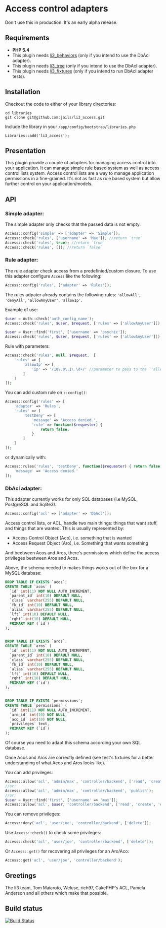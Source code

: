 # Access control adapters

Don't use this in production. It's an early alpha release.

## Requirements

- **PHP 5.4**
- This plugin needs [li3_behaviors](https://github.com/jails/li3_behaviors) (only if you intend to use the DbAcl adapter).
- This plugin needs [li3_tree](https://github.com/jails/li3_tree) (only if you intend to use the DbAcl adapter).
- This plugin needs [li3_fixtures](https://github.com/UnionOfRAD/li3_fixtures) (only if you intend to run DbAcl adapter tests).

## Installation

Checkout the code to either of your library directories:

```
cd libraries
git clone git@github.com:jails/li3_access.git
```

Include the library in your `/app/config/bootstrap/libraries.php`

```
Libraries::add('li3_access');
```

## Presentation

This plugin provide a couple of adapters for managing access control into your application. It can manage simple rule based system as well as access control lists system. Access control lists are a way to manage application permissions in a fine-grained. It's not as fast as rule based system but allow further control on your application/models.

## API

### Simple adapter:

The simple adapter only checks that the passed data is not empty.

```php
Access::config('simple' => ['adapter' => 'Simple']);
Access::check('rules', ['username' => 'Max']); //return `true`
Access::check('rules', true); //return `true`
Access::check('rules', []); //return `false`
```

### Rule adapter:

The rule adapter check access from a predefinied/custom closure. To use this adapter configure `Access` like the following:

```php
Access::config('rules', ['adapter' => 'Rules']);
```

The rules adpater already contains the following rules: `'allowAll'`, `'denyAll'`, `'allowAnyUser'`, `'allowIp'`.

Example of use:

```php
$user = Auth::check('auth_config_name');
Access::check('rules', $user, $request, ['rules' => ['allowAnyUser']]);

$user = User::find('first', ['username' => 'psychic']);
Access::check('rules', $user, $request, ['rules' => ['allowAnyUser']]);
```

Rule with parameters:

```php
Access::check('rules', null, $request,  [
	'rules' => [
		'allowIp' => [
			'ip' => '/10\.0\.1\.\d+/' //parameter to pass to the `'allowIp'` closure.
		]
	]
]);
```

You can add custom rule on `::config()`:

```php
Access::config('rules' => [
	'adapter' => 'Rules',
	'rules' => [
		'testDeny' => [
			'message' => 'Access denied.',
			'rule' => function($requester) {
				return false;
			}
		]
	]
]);
```

or dynamically with:

```php
Access::rules('rules', 'testDeny', function($requester) { return false; }, [
	'message' => 'Access denied.'
]);
```

### DbAcl adapter:

This adapter currently works for only SQL databases (i.e MySQL, PostgreSQL and Sqlite3).

```php
Access::config('acl' => ['adapter' => 'DbAcl']);
```

Access control lists, or ACL, handle two main things: things that want stuff, and things that are wanted. This is usually represented by:

- Access Control Object (Aco), i.e. something that is wanted
- Access Request Object (Aro), i.e. Something that wants something

And beetween Acos and Aros, there's permissions which define the access privileges beetween Aros and Acos.

Above, the schema needed to makes things works out of the box for a MySQL database:

```sql
DROP TABLE IF EXISTS `acos`;
CREATE TABLE `acos` (
  `id` int(11) NOT NULL AUTO_INCREMENT,
  `parent_id` int(10) DEFAULT NULL,
  `class` varchar(255) DEFAULT NULL,
  `fk_id` int(10) DEFAULT NULL,
  `alias` varchar(255) DEFAULT NULL,
  `lft` int(10) DEFAULT NULL,
  `rght` int(10) DEFAULT NULL,
  PRIMARY KEY (`id`)
);


DROP TABLE IF EXISTS `aros`;
CREATE TABLE `aros` (
  `id` int(11) NOT NULL AUTO_INCREMENT,
  `parent_id` int(10) DEFAULT NULL,
  `class` varchar(255) DEFAULT NULL,
  `fk_id` int(10) DEFAULT NULL,
  `alias` varchar(255) DEFAULT NULL,
  `lft` int(10) DEFAULT NULL,
  `rght` int(10) DEFAULT NULL,
  PRIMARY KEY (`id`)
);


DROP TABLE IF EXISTS `permissions`;
CREATE TABLE `permissions` (
  `id` int(11) NOT NULL AUTO_INCREMENT,
  `aro_id` int(10) NOT NULL,
  `aco_id` int(10) NOT NULL,
  `privileges` text,
  PRIMARY KEY (`id`)
);

```

Of course you need to adapt this schema according your own SQL database.

Once Acos and Aros are correctly defined (see test's fixtures for a better understanding of what Acos and Aros looks like).

You can add privileges:

```php
Access::allow('acl', 'admin/max', 'controller/backend', ['read', 'create', 'update', 'delete']);
//or:
Access::allow('acl', 'admin/max', 'controller/backend', 'publish');
//or:
$user = User::find('first', ['username' => 'max']);
Access::allow('acl', $user, 'controller/backend', ['read', 'create', 'update', 'publish']);
```

You can remove privileges:

```php
Access::deny('acl', 'user/joe', 'controller/backend', ['delete']);
```

Use `Access::check()` to check some privileges:

```php
Access::check('acl', 'user/joe', 'controller/backend', ['delete']);
```

Or `Access::get()` for recovering all privileges for an Aro/Aco:

```php
Access::get('acl', 'user/joe', 'controller/backend');
```

## Greetings

The li3 team, Tom Maiaroto, Weluse, rich97, CakePHP's ACL, Pamela Anderson and all others which make that possible.

## Build status
[![Build Status](https://secure.travis-ci.org/jails/li3_access.png?branch=master)](http://travis-ci.org/jails/li3_access)